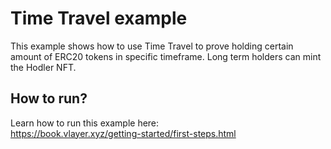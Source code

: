 # Time Travel example
This example shows how to use Time Travel to prove holding certain amount of ERC20 tokens in specific timeframe. Long term holders can mint the Hodler NFT.

## How to run?
Learn how to run this example here:  
https://book.vlayer.xyz/getting-started/first-steps.html
